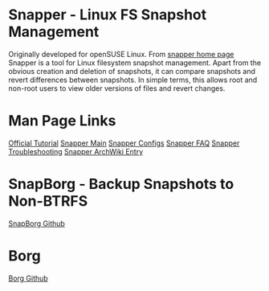 # Snapper - Linux FS Snapshot Management
Originally developed for openSUSE Linux.
From [snapper home page](http://snapper.io/overview.html)
Snapper is a tool for Linux filesystem snapshot management. Apart from the obvious creation and deletion of snapshots, it can compare snapshots and revert differences between snapshots. In simple terms, this allows root and non-root users to view older versions of files and revert changes.

# Man Page Links
[Official Tutorial](http://snapper.io/tutorial.html)
[Snapper Main](http://snapper.io/manpages/snapper.html)
[Snapper Configs](http://snapper.io/manpages/snapper-configs.html)
[Snapper FAQ](http://snapper.io/faq.html)
[Snapper Troubleshooting](http://snapper.io/troubleshooting.html)
[Snapper ArchWiki Entry](https://wiki.archlinux.org/title/snapper)

# SnapBorg - Backup Snapshots to Non-BTRFS
[SnapBorg Github](https://github.com/enzingerm/snapborg)

# Borg
[Borg Github](https://github.com/borgbackup/borg)
